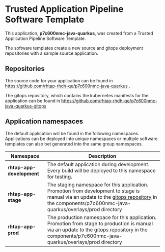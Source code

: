 # Trusted Application Pipeline Software Template

This application, **p7c600nmc-java-quarkus**, was created from a Trusted Application Pipeline Software Template.

The software templates create a new source and gitops deployment repositories with a sample source application. 

## Repositories

The source code for your application can be found in [https://github.com/rhtap-rhdh-qe/p7c600nmc-java-quarkus ](https://github.com/rhtap-rhdh-qe/p7c600nmc-java-quarkus ).
 
The gitops repository, which contains the kubernetes manifests for the application can be found in 
[https://github.com/rhtap-rhdh-qe/p7c600nmc-java-quarkus-gitops ](https://github.com/rhtap-rhdh-qe/p7c600nmc-java-quarkus-gitops ) 

## Application namespaces 

The default application will be found in the following namespaces. Applications can be deployed into unique namespaces or multiple software templates can also bet generated into the same group namespaces.  

|  Namespace   |  Description   |  
| -------- | -------- |   
| **rhtap-app-development** | The default application during development. Every build will be deployed to this namespace for testing. | 
| **rhtap-app-stage** | The staging namespace for this application. Promotion from development to stage is manual via an update to the [gitops repository](https://github.com/rhtap-rhdh-qe/p7c600nmc-java-quarkus-gitops ) in the components/p7c600nmc-java-quarkus/overlays/prod directory |  
| **rhtap-app-prod** | The production namespace for this application. Promotion from stage to production is manual via an update to the [gitops repository](https://github.com/rhtap-rhdh-qe/p7c600nmc-java-quarkus-gitops ) in the components/p7c600nmc-java-quarkus/overlays/prod directory | 
